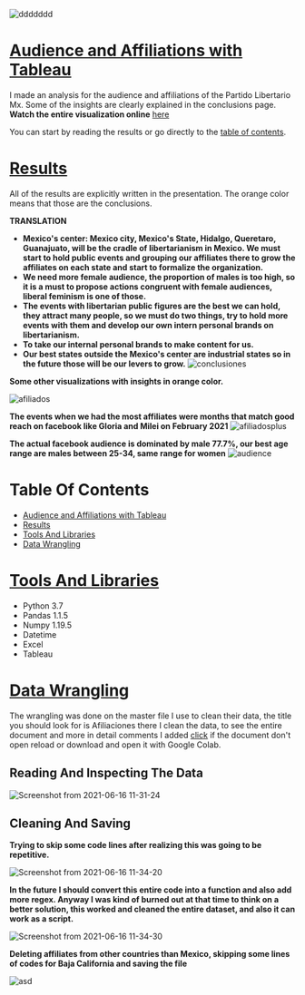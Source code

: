 ![ddddddd](https://user-images.githubusercontent.com/58957744/122457740-96e9e900-cf74-11eb-8619-e66fda327463.png)

# [Audience and Affiliations with Tableau](#Table-Of-Contents)
I made an analysis for the audience and affiliations of the Partido Libertario Mx. Some of the insights are clearly explained in the conclusions page.
**Watch the entire visualization online** [here](https://public.tableau.com/app/profile/jorge.pablo/viz/AudienciaPlib2021/AudienciaFByAfiliados)

You can start by reading the results or go directly to the [table of contents](#Table-Of-Contents).

# [Results](#Table-Of-Contents)
All of the results are explicitly written in the presentation. The orange color means that those are the conclusions.

**TRANSLATION**
*  **Mexico's center: Mexico city, Mexico's State, Hidalgo, Queretaro, Guanajuato, will be the cradle of libertarianism in Mexico. We must start to hold public events and grouping our affiliates there to grow the affiliates on each state and start to formalize the organization.**
*  **We need more female audience, the proportion of males is too high, so it is a must to propose actions congruent with female audiences, liberal feminism is one of those.**
*  **The events with libertarian public figures are the best we can hold, they attract many people, so we must do two things, try to hold more events with them and develop our own intern personal brands on libertarianism.**
*  **To take our internal personal brands to make content for us.**
*  **Our best states outside the Mexico's center are industrial states so in the future those will be our levers to grow.**
![conclusiones](https://user-images.githubusercontent.com/58957744/122263587-39826900-ce9c-11eb-97d3-cf1238688e88.png)

**Some other visualizations with insights in orange color.**

![afiliados](https://user-images.githubusercontent.com/58957744/122263790-7189ac00-ce9c-11eb-837b-35f42d2fe109.png)

**The events when we had the most affiliates were months that match good reach on facebook like Gloria and Milei on February 2021**
![afiliadosplus](https://user-images.githubusercontent.com/58957744/122263800-72bad900-ce9c-11eb-9473-d4176bc9c7f9.png)

**The actual facebook audience is dominated by male 77.7%, our best age range are males between 25-34, same range for women**
![audience](https://user-images.githubusercontent.com/58957744/122265408-4ef89280-ce9e-11eb-9e97-9897637a1265.png)


# Table Of Contents

* [Audience and Affiliations with Tableau](#Audience-and-Affiliations-with-Tableau)
* [Results](#Results)
* [Tools And Libraries](#Tools-And-Libraries)
* [Data Wrangling](#Data-Wrangling)


# [Tools And Libraries](#Table-Of-Contents)
  * Python 3.7
  * Pandas 1.1.5
  * Numpy 1.19.5
  * Datetime
  * Excel
  * Tableau

# [Data Wrangling](#Table-Of-Contents)
The wrangling was done on the master file I use to clean their data, the title you should look for is Afiliaciones there I clean the data, to see the entire document and more in detail comments I added [click](https://github.com/JorgePablol/Audience-and-Affiliations-Tableau-PLibMx/blob/main/Libertarian_cleaning.ipynb) if the document don't open reload or download and open it with Google Colab. 

## Reading And Inspecting The Data
![Screenshot from 2021-06-16 11-31-24](https://user-images.githubusercontent.com/58957744/122258286-8105f680-ce96-11eb-8a19-ca53249e7080.png)

## Cleaning And Saving
**Trying to skip some code lines after realizing this was going to be repetitive.**

![Screenshot from 2021-06-16 11-34-20](https://user-images.githubusercontent.com/58957744/122258821-1bfed080-ce97-11eb-8738-ce85a172997f.png)

**In the future I should convert this entire code into a function and also add more regex. Anyway I was kind of burned out at that time to think on a better solution, this worked and cleaned the entire dataset, and also it can work as a script.**

![Screenshot from 2021-06-16 11-34-30](https://user-images.githubusercontent.com/58957744/122258887-3042cd80-ce97-11eb-8cb2-d5d60e81d7b9.png)

**Deleting affiliates from other countries than Mexico, skipping some lines of codes for Baja California and saving the file**

![asd](https://user-images.githubusercontent.com/58957744/122266465-71d77680-ce9f-11eb-8dac-cee84cec9c3b.png)




